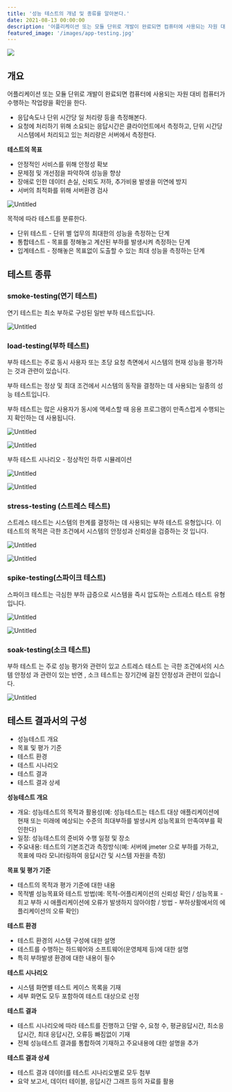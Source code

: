 ```yaml
---
title: '성능 테스트의 개념 및 종류를 알아본다.'
date: 2021-08-13 00:00:00
description: '어플리케이션 또는 모듈 단위로 개발이 완료되면 컴퓨터에 사용되는 자원 대비 컴퓨터가 수행하는 작업량을 확인을 한다. '
featured_image: '/images/app-testing.jpg'
---
```


![](/images/testing.jpg)

## 개요

어플리케이션 또는 모듈 단위로 개발이 완료되면 컴퓨터에 사용되는 자원 대비 컴퓨터가 수행하는 작업량을 확인을 한다. 

- 응답속도나 단위 시간당 일 처리량  등을 측정해본다.
- 요청에 처리하기 위해 소요되는 응답시간은 클라이언트에서 측정하고, 단위 시간당 시스템에서 처리되고 있는 처리량은 서버에서 측정한다.

**테스트의 목표**

- 안정적인 서비스를 위해 안정성 확보
- 문제점 및 개선점을 파악하여 성능을 향상
- 장애로 인한 데이터 손실, 신뢰도 저하, 추가비용 발생을 미연에 방지
- 서버의 최적화를 위해 서버환경 검사

![Untitled](/images/2021-08-16-testing-basic/Untitled.png)

목적에 따라 테스트를 분류한다.

- 단위 테스트 - 단위 별 업무의 최대한의 성능을 측정하는 단계
- 통합테스트 - 목표를 정해놓고 계산된 부하를 발생시켜 측정하는 단계
- 입계테스트 - 정해놓은 목표없이 도출할 수 있는 최대 성능을 측정하는 단계

## 테스트 종류

### smoke-testing(연기 테스트)

연기 테스트는 최소 부하로 구성된 일반 부하 테스트입니다. 

![Untitled](/images/2021-08-16-testing-basic/Untitled%201.png)

### load-testing(부하 테스트)

부하 테스트는 주로 동시 사용자 또는 초당 요청 측면에서 시스템의 현재 성능을 평가하는 것과 관련이 있습니다.

부하 테스트는 정상 및 최대 조건에서 시스템의 동작을 결정하는 데 사용되는 일종의 성능 테스트입니다.

부하 테스트는 많은 사용자가 동시에 액세스할 때 응용 프로그램이 만족스럽게 수행되는지 확인하는 데 사용됩니다.

![Untitled](/images/2021-08-16-testing-basic/Untitled%202.png)

![Untitled](/images/2021-08-16-testing-basic/Untitled%203.png)

부하 테스트 시나리오 - 정상적인 하루 시뮬레이션

![Untitled](/images/2021-08-16-testing-basic/Untitled%204.png)

![Untitled](/images/2021-08-16-testing-basic/Untitled%205.png)

### stress-testing (스트레스 테스트)

스트레스 테스트는 시스템의 한계를 결정하는 데 사용되는 부하 테스트 유형입니다. 이 테스트의 목적은 극한 조건에서 시스템의 안정성과 신뢰성을 검증하는 것 입니다.

![Untitled](/images/2021-08-16-testing-basic/Untitled%206.png)

![Untitled](/images/2021-08-16-testing-basic/Untitled%207.png)

### spike-testing(스파이크 테스트)

스파이크 테스트는 극심한 부하 급증으로 시스템을 즉시 압도하는 스트레스 테스트 유형입니다.

![Untitled](/images/2021-08-16-testing-basic/Untitled%208.png)

![Untitled](/images/2021-08-16-testing-basic/Untitled%209.png)

### soak-testing(소크 테스트)


부하 테스트 는 주로 성능 평가와 관련이 있고 스트레스 테스트 는 극한 조건에서의 시스템 안정성 과 관련이 있는 반면 , 소크 테스트는 장기간에 걸친 안정성과 관련이 있습니다.


![Untitled](/images/2021-08-16-testing-basic/Untitled%2010.png)



## 테스트 결과서의 구성

- 성능테스트 개요
- 목표 및 평가 기준
- 테스트 환경
- 테스트 시나리오
- 테스트 결과
- 테스트 결과 상세

**성능테스트 개요**

- 개요: 성능테스트의 목적과 활용성(예: 성능테스트는 테스트 대상 애플리케이션에 현재 또는 미래에 예상되는 수준의 최대부하를 발생시켜 성능목표의 만족여부를 확인한다)
- 일정: 성능테스트의 준비와 수행 일정 및 장소
- 주요내용: 테스트의 기본조건과 측정방식(예: 서버에 jmeter 으로 부하를 가하고, 목표에 따라 모니터링하여 응답시간 및 시스템  자원을 측정)

**목표 및 평가 기준**

- 테스트의 목적과 평가 기준에 대한 내용
- 목적별 성능목표와 테스트 방법(예: 목적-어플리케이션의 신뢰성 확인 / 성능목표 - 최고 부하 시 애플리케이션에 오류가 발생하지 않아야함 / 방법 - 부하상활에서의 에플리케이션의 오류 확인)

**테스트 환경**

- 테스트 환경의 시스템 구성에 대한 설명
- 테스트를 수행하는 하드웨어와 소프트웨어(운영체제 등)에 대한 설명
- 특히 부하발생 환경에 대한 내용이 필수

**테스트 시나리오**

- 시스템 화면별 테스트 케이스 목록을 기재
- 세부 화면도 모두 포함하여 테스트 대상으로 선정

**테스트 결과**

- 테스트 시나리오에 따라 테스트를 진행하고 단말 수, 요청 수, 평균응답시간, 최소응답시간, 최대 응답시간, 오류등 빠짐없이 기재
- 전체 성능테스트 결과를 통합하여 기재하고 주요내용에 대한 설명을 추가

**테스트 결과 상세**

- 테스트 결과 데이터를 테스트 시나리오별로 모두 첨부
- 요약 보고서, 데이터 테이블, 응답시간 그래프 등의 자료를 활용